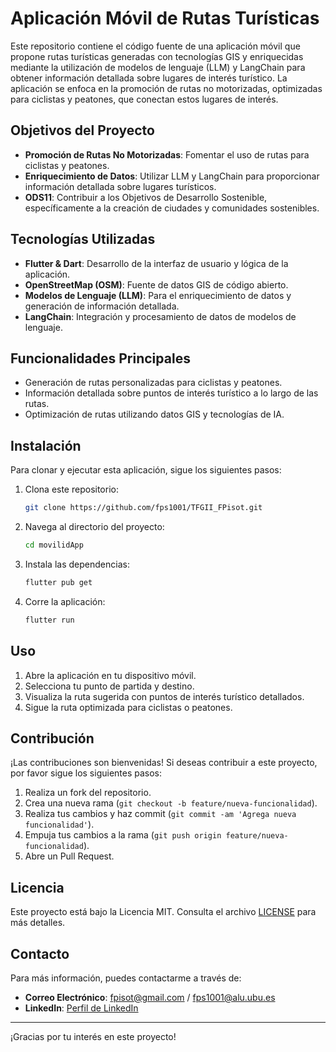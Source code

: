# Aplicación Móvil de Rutas Turísticas

Este repositorio contiene el código fuente de una aplicación móvil que propone rutas turísticas generadas con tecnologías GIS y enriquecidas mediante la utilización de modelos de lenguaje (LLM) y LangChain para obtener información detallada sobre lugares de interés turístico. La aplicación se enfoca en la promoción de rutas no motorizadas, optimizadas para ciclistas y peatones, que conectan estos lugares de interés.

## Objetivos del Proyecto

- **Promoción de Rutas No Motorizadas**: Fomentar el uso de rutas para ciclistas y peatones.
- **Enriquecimiento de Datos**: Utilizar LLM y LangChain para proporcionar información detallada sobre lugares turísticos.
- **ODS11**: Contribuir a los Objetivos de Desarrollo Sostenible, específicamente a la creación de ciudades y comunidades sostenibles.

## Tecnologías Utilizadas

- **Flutter & Dart**: Desarrollo de la interfaz de usuario y lógica de la aplicación.
- **OpenStreetMap (OSM)**: Fuente de datos GIS de código abierto.
- **Modelos de Lenguaje (LLM)**: Para el enriquecimiento de datos y generación de información detallada.
- **LangChain**: Integración y procesamiento de datos de modelos de lenguaje.

## Funcionalidades Principales

- Generación de rutas personalizadas para ciclistas y peatones.
- Información detallada sobre puntos de interés turístico a lo largo de las rutas.
- Optimización de rutas utilizando datos GIS y tecnologías de IA.

## Instalación

Para clonar y ejecutar esta aplicación, sigue los siguientes pasos:

1. Clona este repositorio:
    ```sh
    git clone https://github.com/fps1001/TFGII_FPisot.git
    ```
2. Navega al directorio del proyecto:
    ```sh
    cd movilidApp
    ```
3. Instala las dependencias:
    ```sh
    flutter pub get
    ```
4. Corre la aplicación:
    ```sh
    flutter run
    ```

## Uso

1. Abre la aplicación en tu dispositivo móvil.
2. Selecciona tu punto de partida y destino.
3. Visualiza la ruta sugerida con puntos de interés turístico detallados.
4. Sigue la ruta optimizada para ciclistas o peatones.

## Contribución

¡Las contribuciones son bienvenidas! Si deseas contribuir a este proyecto, por favor sigue los siguientes pasos:

1. Realiza un fork del repositorio.
2. Crea una nueva rama (`git checkout -b feature/nueva-funcionalidad`).
3. Realiza tus cambios y haz commit (`git commit -am 'Agrega nueva funcionalidad'`).
4. Empuja tus cambios a la rama (`git push origin feature/nueva-funcionalidad`).
5. Abre un Pull Request.

## Licencia

Este proyecto está bajo la Licencia MIT. Consulta el archivo [LICENSE](./LICENSE) para más detalles.

## Contacto

Para más información, puedes contactarme a través de:

- **Correo Electrónico**: fpisot@gmail.com / fps1001@alu.ubu.es
- **LinkedIn**: [Perfil de LinkedIn]([https://www.linkedin.com/in/fernando-pisot-17b93b251/])

---

¡Gracias por tu interés en este proyecto!
